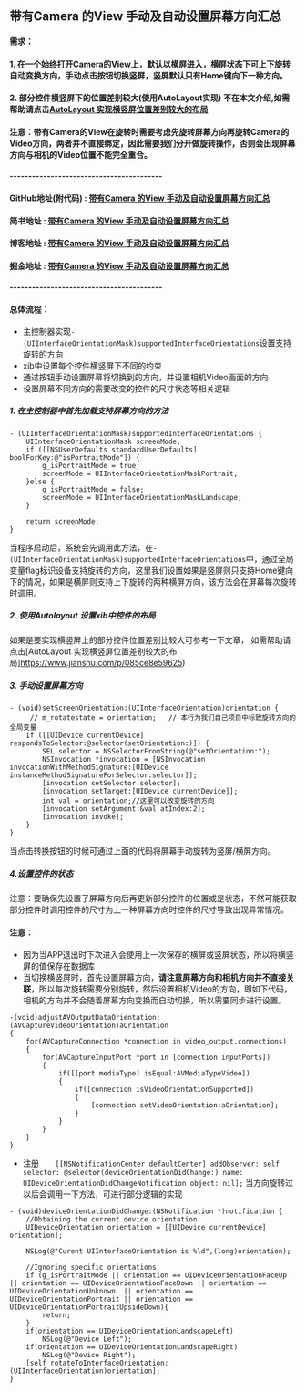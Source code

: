
## 带有Camera 的View 手动及自动设置屏幕方向汇总

#### 需求：
#### 1. 在一个始终打开Camera的View上，默认以横屏进入，横屏状态下可上下旋转自动变换方向，手动点击按钮切换竖屏，竖屏默认只有Home键向下一种方向。
#### 2. 部分控件横竖屏下的位置差别较大(使用AutoLayout实现) 不在本文介绍,如需帮助请点击[AutoLayout 实现横竖屏位置差别较大的布局](https://www.jianshu.com/p/085ce8e59625)

#### 注意：带有Camera的View在旋转时需要考虑先旋转屏幕方向再旋转Camera的Video方向，两者并不直接绑定，因此需要我们分开做旋转操作，否则会出现屏幕方向与相机的Video位置不能完全重合。

#### -----------------------------------------

#### GitHub地址(附代码) : [带有Camera 的View 手动及自动设置屏幕方向汇总](https://github.com/ChengyangLi/XDXScreenOrientationChangedDemo)
#### 简书地址   : [带有Camera 的View 手动及自动设置屏幕方向汇总](https://www.jianshu.com/p/0f3f50086d8f)
#### 博客地址   : [带有Camera 的View 手动及自动设置屏幕方向汇总](https://chengyangli.github.io/2018/02/23/deviceOrientation/#more)
#### 掘金地址   : [带有Camera 的View 手动及自动设置屏幕方向汇总](https://juejin.im/post/5a8fd79bf265da4e96740990)

#### -----------------------------------------

#### 总体流程：
- 主控制器实现`- (UIInterfaceOrientationMask)supportedInterfaceOrientations`设置支持旋转的方向
- xib中设置每个控件横竖屏下不同的约束
- 通过按钮手动设置屏幕将切换到的方向，并设置相机Video画面的方向
- 设置屏幕不同方向的需要改变的控件的尺寸状态等相关逻辑

##### 1. 在主控制器中首先加载支持屏幕方向的方法

```
- (UIInterfaceOrientationMask)supportedInterfaceOrientations {
    UIInterfaceOrientationMask screenMode;
    if ([[NSUserDefaults standardUserDefaults] boolForKey:@"isPortraitMode"]) {
        g_isPortraitMode = true;
        screenMode = UIInterfaceOrientationMaskPortrait;
    }else {
        g_isPortraitMode = false;
        screenMode = UIInterfaceOrientationMaskLandscape;
    }
    
    return screenMode;
}
```

当程序启动后，系统会先调用此方法，在`- (UIInterfaceOrientationMask)supportedInterfaceOrientations`中，通过全局变量flag标识设备支持旋转的方向，这里我们设置如果是竖屏则只支持Home键向下的情况，如果是横屏则支持上下旋转的两种横屏方向，该方法会在屏幕每次旋转时调用。


##### 2. 使用Autolayout 设置xib中控件的布局
如果是要实现横竖屏上的部分控件位置差别比较大可参考一下文章，
如需帮助请点击[AutoLayout 实现横竖屏位置差别较大的布局]https://www.jianshu.com/p/085ce8e59625)
##### 3. 手动设置屏幕方向
```
- (void)setScreenOrientation:(UIInterfaceOrientation)orientation {
     // m_rotatestate = orientation;   // 本行为我们自己项目中标致旋转方向的全局变量
    if ([[UIDevice currentDevice] respondsToSelector:@selector(setOrientation:)]) {
        SEL selector = NSSelectorFromString(@"setOrientation:");
        NSInvocation *invocation = [NSInvocation invocationWithMethodSignature:[UIDevice instanceMethodSignatureForSelector:selector]];
        [invocation setSelector:selector];
        [invocation setTarget:[UIDevice currentDevice]];
        int val = orientation;//这里可以改变旋转的方向
        [invocation setArgument:&val atIndex:2];
        [invocation invoke];
    }
}
```

当点击转换按钮的时候可通过上面的代码将屏幕手动旋转为竖屏/横屏方向。


##### 4.设置控件的状态
注意：要确保先设置了屏幕方向后再更新部分控件的位置或是状态，不然可能获取部分控件时调用控件的尺寸为上一种屏幕方向时控件的尺寸导致出现异常情况。


#### 注意：
- 因为当APP退出时下次进入会使用上一次保存的横屏或竖屏状态，所以将横竖屏的值保存在数据库
- 当切换横竖屏时，首先设置屏幕方向，**请注意屏幕方向和相机方向并不直接关联**，所以每次旋转需要分别旋转，然后设置相机Video的方向，即如下代码，相机的方向并不会随着屏幕方向变换而自动切换，所以需要同步进行设置。

```
-(void)adjustAVOutputDataOrientation:(AVCaptureVideoOrientation)aOrientation
{
    for(AVCaptureConnection *connection in video_output.connections)
    {
        for(AVCaptureInputPort *port in [connection inputPorts])
        {
            if([[port mediaType] isEqual:AVMediaTypeVideo])
            {
                if([connection isVideoOrientationSupported])
                {
                    [connection setVideoOrientation:aOrientation];
                }
            }
        }
    }
}
```




- 注册`    [[NSNotificationCenter defaultCenter] addObserver: self selector: @selector(deviceOrientationDidChange:) name: UIDeviceOrientationDidChangeNotification object: nil];` 当方向旋转过以后会调用一下方法，可进行部分逻辑的实现
```
- (void)deviceOrientationDidChange:(NSNotification *)notification {
    //Obtaining the current device orientation
    UIDeviceOrientation orientation = [[UIDevice currentDevice] orientation];
    
    NSLog(@"Curent UIInterfaceOrientation is %ld",(long)orientation);
    
    //Ignoring specific orientations
    if (g_isPortraitMode || orientation == UIDeviceOrientationFaceUp || orientation == UIDeviceOrientationFaceDown || orientation == UIDeviceOrientationUnknown  || orientation == UIDeviceOrientationPortrait || orientation == UIDeviceOrientationPortraitUpsideDown){
        return;
    }
    if(orientation == UIDeviceOrientationLandscapeLeft)
        NSLog(@"Device Left");
    if(orientation == UIDeviceOrientationLandscapeRight)
        NSLog(@"Device Right");
    [self rotateToInterfaceOrientation:(UIInterfaceOrientation)orientation];
}
```
